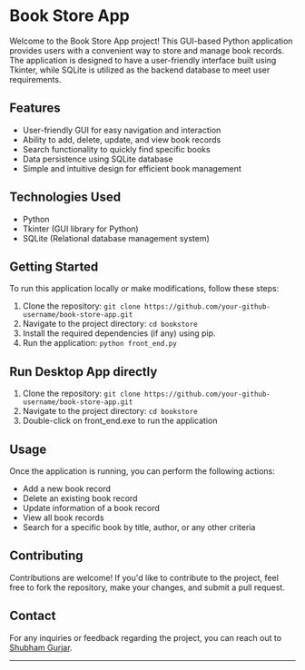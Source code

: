 # Book Store App

Welcome to the Book Store App project! This GUI-based Python application provides users with a convenient way to store and manage book records. The application is designed to have a user-friendly interface built using Tkinter, while SQLite is utilized as the backend database to meet user requirements.

## Features
- User-friendly GUI for easy navigation and interaction
- Ability to add, delete, update, and view book records
- Search functionality to quickly find specific books
- Data persistence using SQLite database
- Simple and intuitive design for efficient book management

## Technologies Used
- Python
- Tkinter (GUI library for Python)
- SQLite (Relational database management system)

## Getting Started
To run this application locally or make modifications, follow these steps:
1. Clone the repository: `git clone https://github.com/your-github-username/book-store-app.git`
2. Navigate to the project directory: `cd bookstore`
3. Install the required dependencies (if any) using pip.
4. Run the application: `python front_end.py`

## Run Desktop App directly
1. Clone the repository: `git clone https://github.com/your-github-username/book-store-app.git`
2. Navigate to the project directory: `cd bookstore`
3. Double-click on front_end.exe to run the application

## Usage
Once the application is running, you can perform the following actions:
- Add a new book record
- Delete an existing book record
- Update information of a book record
- View all book records
- Search for a specific book by title, author, or any other criteria

## Contributing
Contributions are welcome! If you'd like to contribute to the project, feel free to fork the repository, make your changes, and submit a pull request.

## Contact
For any inquiries or feedback regarding the project, you can reach out to [Shubham Gurjar](mailto:shubhamgurjargs@gmail.com).

---

